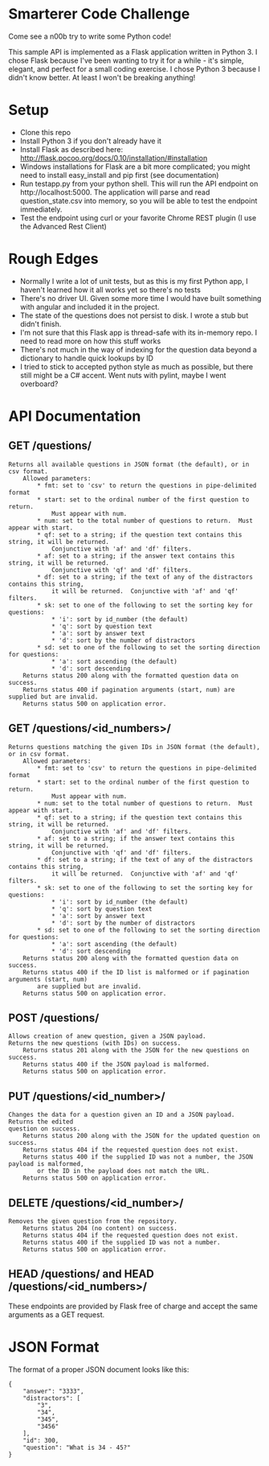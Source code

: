 # Smarterer Code Challenge
Come see a n00b try to write some Python code! 

This sample API is implemented as a Flask application written in Python 3.  I chose Flask because I've been wanting to try it for a while - it's simple, elegant, and perfect for a small coding exercise.  I chose Python 3 because I didn't know better.  At least I won't be breaking anything!

# Setup
* Clone this repo
* Install Python 3 if you don't already have it
* Install Flask as described here: http://flask.pocoo.org/docs/0.10/installation/#installation
* Windows installations for Flask are a bit more complicated; you might need to install easy_install and pip first (see documentation)
* Run testapp.py from your python shell.  This will run the API endpoint on http://localhost:5000.  The application will parse and read question_state.csv into memory, so you will be able to test the endpoint immediately.
* Test the endpoint using curl or your favorite Chrome REST plugin (I use the Advanced Rest Client)

# Rough Edges
* Normally I write a lot of unit tests, but as this is my first Python app, I haven't learned how it all works yet so there's no tests
* There's no driver UI.  Given some more time I would have built something with angular and included it in the project.
* The state of the questions does not persist to disk.  I wrote a stub but didn't finish.
* I'm not sure that this Flask app is thread-safe with its in-memory repo. I need to read more on how this stuff works
* There's not much in the way of indexing for the question data beyond a dictionary to handle quick lookups by ID
* I tried to stick to accepted python style as much as possible, but there still might be a C# accent.  Went nuts with pylint, maybe I went overboard?

# API Documentation

## GET /questions/
    Returns all available questions in JSON format (the default), or in csv format.
        Allowed parameters:
            * fmt: set to 'csv' to return the questions in pipe-delimited format
            * start: set to the ordinal number of the first question to return.
                Must appear with num.
            * num: set to the total number of questions to return.  Must appear with start.
            * qf: set to a string; if the question text contains this string, it will be returned.
                Conjunctive with 'af' and 'df' filters.
            * af: set to a string; if the answer text contains this string, it will be returned.
                Conjunctive with 'qf' and 'df' filters.
            * df: set to a string; if the text of any of the distractors contains this string,
                it will be returned.  Conjunctive with 'af' and 'qf' filters.
            * sk: set to one of the following to set the sorting key for questions:
                * 'i': sort by id_number (the default)
                * 'q': sort by question text
                * 'a': sort by answer text
                * 'd': sort by the number of distractors
            * sd: set to one of the following to set the sorting direction for questions:
                * 'a': sort ascending (the default)
                * 'd': sort descending
        Returns status 200 along with the formatted question data on success.
        Returns status 400 if pagination arguments (start, num) are supplied but are invalid.
        Returns status 500 on application error.

## GET /questions/&lt;id_numbers&gt;/
    Returns questions matching the given IDs in JSON format (the default), or in csv format.
        Allowed parameters:
            * fmt: set to 'csv' to return the questions in pipe-delimited format
            * start: set to the ordinal number of the first question to return.
                Must appear with num.
            * num: set to the total number of questions to return.  Must appear with start.
            * qf: set to a string; if the question text contains this string, it will be returned.
                Conjunctive with 'af' and 'df' filters.
            * af: set to a string; if the answer text contains this string, it will be returned.
                Conjunctive with 'qf' and 'df' filters.
            * df: set to a string; if the text of any of the distractors contains this string,
                it will be returned.  Conjunctive with 'af' and 'qf' filters.
            * sk: set to one of the following to set the sorting key for questions:
                * 'i': sort by id_number (the default)
                * 'q': sort by question text
                * 'a': sort by answer text
                * 'd': sort by the number of distractors
            * sd: set to one of the following to set the sorting direction for questions:
                * 'a': sort ascending (the default)
                * 'd': sort descending
        Returns status 200 along with the formatted question data on success.
        Returns status 400 if the ID list is malformed or if pagination arguments (start, num)
            are supplied but are invalid.
        Returns status 500 on application error.

## POST /questions/
    Allows creation of anew question, given a JSON payload.
    Returns the new questions (with IDs) on success.
        Returns status 201 along with the JSON for the new questions on success.
        Returns status 400 if the JSON payload is malformed.
        Returns status 500 on application error.
        
## PUT /questions/&lt;id_number&gt;/
    Changes the data for a question given an ID and a JSON payload.  Returns the edited
    question on success.
        Returns status 200 along with the JSON for the updated question on success.
        Returns status 404 if the requested question does not exist.
        Returns status 400 if the supplied ID was not a number, the JSON payload is malformed,
            or the ID in the payload does not match the URL.
        Returns status 500 on application error.
        
## DELETE /questions/&lt;id_number&gt;/
    Removes the given question from the repository.
        Returns status 204 (no content) on success.
        Returns status 404 if the requested question does not exist.
        Returns status 400 if the supplied ID was not a number.
        Returns status 500 on application error.
        
## HEAD /questions/ and HEAD /questions/&lt;id_numbers&gt;/
These endpoints are provided by Flask free of charge and accept the same arguments as a GET request.

# JSON Format
The format of a proper JSON document looks like this:
    
    {
        "answer": "3333",
        "distractors": [
            "3",
            "34",
            "345",
            "3456"
        ],
        "id": 300,
        "question": "What is 34 - 45?"
    }

